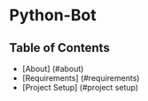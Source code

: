 # Python-Bot

## Table of Contents

- [About] (#about)
- [Requirements] (#requirements)
- [Project Setup] (#project setup)
